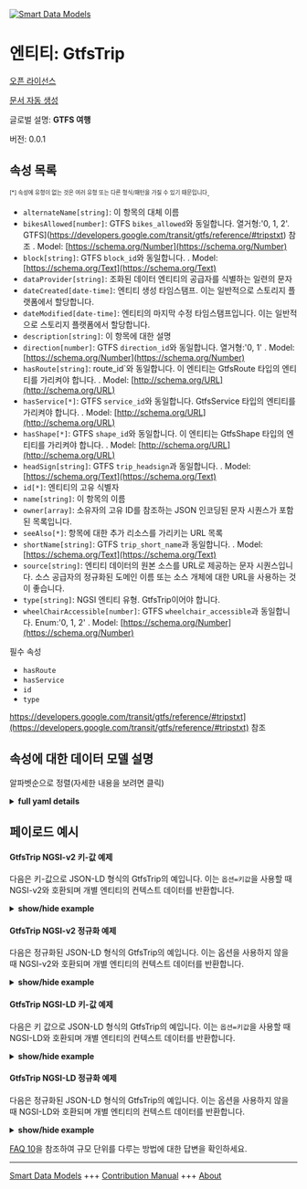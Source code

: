 <!-- 10-Header -->  
[![Smart Data Models](https://smartdatamodels.org/wp-content/uploads/2022/01/SmartDataModels_logo.png "Logo")](https://smartdatamodels.org)  
엔티티: GtfsTrip  
=============<!-- /10-Header -->  
<!-- 15-License -->  
[오픈 라이선스](https://github.com/smart-data-models//dataModel.UrbanMobility/blob/master/GtfsTrip/LICENSE.md)  
[문서 자동 생성](https://docs.google.com/presentation/d/e/2PACX-1vTs-Ng5dIAwkg91oTTUdt8ua7woBXhPnwavZ0FxgR8BsAI_Ek3C5q97Nd94HS8KhP-r_quD4H0fgyt3/pub?start=false&loop=false&delayms=3000#slide=id.gb715ace035_0_60)  
<!-- /15-License -->  
<!-- 20-Description -->  
글로벌 설명: **GTFS 여행**  
버전: 0.0.1  
<!-- /20-Description -->  
<!-- 30-PropertiesList -->  

## 속성 목록  

<sup><sub>[*] 속성에 유형이 없는 것은 여러 유형 또는 다른 형식/패턴을 가질 수 있기 때문입니다</sub></sup>.  
- `alternateName[string]`: 이 항목의 대체 이름  - `bikesAllowed[number]`: GTFS `bikes_allowed`와 동일합니다. 열거형:'0, 1, 2'. GTFS](https://developers.google.com/transit/gtfs/reference/#tripstxt) 참조  . Model: [https://schema.org/Number](https://schema.org/Number)- `block[string]`: GTFS `block_id`와 동일합니다.  . Model: [https://schema.org/Text](https://schema.org/Text)- `dataProvider[string]`: 조화된 데이터 엔티티의 공급자를 식별하는 일련의 문자  - `dateCreated[date-time]`: 엔티티 생성 타임스탬프. 이는 일반적으로 스토리지 플랫폼에서 할당합니다.  - `dateModified[date-time]`: 엔티티의 마지막 수정 타임스탬프입니다. 이는 일반적으로 스토리지 플랫폼에서 할당합니다.  - `description[string]`: 이 항목에 대한 설명  - `direction[number]`: GTFS `direction_id`와 동일합니다. 열거형:'0, 1'  . Model: [https://schema.org/Number](https://schema.org/Number)- `hasRoute[string]`: route_id`와 동일합니다. 이 엔티티는 GtfsRoute 타입의 엔티티를 가리켜야 합니다.  . Model: [http://schema.org/URL](http://schema.org/URL)- `hasService[*]`: GTFS `service_id`와 동일합니다. GtfsService 타입의 엔티티를 가리켜야 합니다.  . Model: [http://schema.org/URL](http://schema.org/URL)- `hasShape[*]`: GTFS `shape_id`와 동일합니다. 이 엔티티는 GtfsShape 타입의 엔티티를 가리켜야 합니다.  . Model: [http://schema.org/URL](http://schema.org/URL)- `headSign[string]`: GTFS `trip_headsign`과 동일합니다.  . Model: [https://schema.org/Text](https://schema.org/Text)- `id[*]`: 엔티티의 고유 식별자  - `name[string]`: 이 항목의 이름  - `owner[array]`: 소유자의 고유 ID를 참조하는 JSON 인코딩된 문자 시퀀스가 포함된 목록입니다.  - `seeAlso[*]`: 항목에 대한 추가 리소스를 가리키는 URL 목록  - `shortName[string]`: GTFS `trip_short_name`과 동일합니다.  . Model: [https://schema.org/Text](https://schema.org/Text)- `source[string]`: 엔티티 데이터의 원본 소스를 URL로 제공하는 문자 시퀀스입니다. 소스 공급자의 정규화된 도메인 이름 또는 소스 개체에 대한 URL을 사용하는 것이 좋습니다.  - `type[string]`: NGSI 엔티티 유형. GtfsTrip이어야 합니다.  - `wheelChairAccessible[number]`: GTFS `wheelchair_accessible`과 동일합니다. Enum:'0, 1, 2'  . Model: [https://schema.org/Number](https://schema.org/Number)<!-- /30-PropertiesList -->  
<!-- 35-RequiredProperties -->  
필수 속성  
- `hasRoute`  - `hasService`  - `id`  - `type`  <!-- /35-RequiredProperties -->  
<!-- 40-RequiredProperties -->  
https://developers.google.com/transit/gtfs/reference/#tripstxt](https://developers.google.com/transit/gtfs/reference/#tripstxt) 참조  
<!-- /40-RequiredProperties -->  
<!-- 50-DataModelHeader -->  
## 속성에 대한 데이터 모델 설명  
알파벳순으로 정렬(자세한 내용을 보려면 클릭)  
<!-- /50-DataModelHeader -->  
<!-- 60-ModelYaml -->  
<details><summary><strong>full yaml details</strong></summary>    
```yaml  
GtfsTrip:    
  description: GTFS Trip    
  properties:    
    alternateName:    
      description: An alternative name for this item    
      type: string    
      x-ngsi:    
        type: Property    
    bikesAllowed:    
      description: "Same as GTFS `bikes_allowed`. Enum:'0, 1, 2'. See [GTFS](https://developers.google.com/transit/gtfs/reference/#tripstxt)"    
      enum:    
        - 0    
        - 1    
        - 2    
      type: number    
      x-ngsi:    
        model: https://schema.org/Number    
        type: Property    
    block:    
      description: Same as GTFS `block_id`    
      type: string    
      x-ngsi:    
        model: https://schema.org/Text    
        type: Property    
    dataProvider:    
      description: A sequence of characters identifying the provider of the harmonised data entity    
      type: string    
      x-ngsi:    
        type: Property    
    dateCreated:    
      description: Entity creation timestamp. This will usually be allocated by the storage platform    
      format: date-time    
      type: string    
      x-ngsi:    
        type: Property    
    dateModified:    
      description: Timestamp of the last modification of the entity. This will usually be allocated by the storage platform    
      format: date-time    
      type: string    
      x-ngsi:    
        type: Property    
    description:    
      description: A description of this item    
      type: string    
      x-ngsi:    
        type: Property    
    direction:    
      description: 'Same as GTFS `direction_id`. Enum:''0, 1'''    
      enum:    
        - 0    
        - 1    
      type: number    
      x-ngsi:    
        model: https://schema.org/Number    
        type: Property    
    hasRoute:    
      anyOf:    
        - description: Identifier format of any NGSI entity    
          maxLength: 256    
          minLength: 1    
          pattern: ^[\w\-\.\{\}\$\+\*\[\]`|~^@!,:\\]+$    
          type: string    
          x-ngsi:    
            type: Property    
        - description: Identifier format of any NGSI entity    
          format: uri    
          type: string    
          x-ngsi:    
            type: Property    
      description: Same as `route_id`. It shall point to an Entity of type GtfsRoute    
      type: string    
      x-ngsi:    
        model: http://schema.org/URL    
        type: Relationship    
    hasService:    
      anyOf:    
        - description: Identifier format of any NGSI entity    
          maxLength: 256    
          minLength: 1    
          pattern: ^[\w\-\.\{\}\$\+\*\[\]`|~^@!,:\\]+$    
          type: string    
          x-ngsi:    
            type: Property    
        - description: Identifier format of any NGSI entity    
          format: uri    
          type: string    
          x-ngsi:    
            type: Property    
      description: Same as GTFS `service_id`. It shall point to an Entity of type GtfsService    
      x-ngsi:    
        model: http://schema.org/URL    
        type: Relationship    
    hasShape:    
      anyOf:    
        - description: Identifier format of any NGSI entity    
          maxLength: 256    
          minLength: 1    
          pattern: ^[\w\-\.\{\}\$\+\*\[\]`|~^@!,:\\]+$    
          type: string    
          x-ngsi:    
            type: Property    
        - description: Identifier format of any NGSI entity    
          format: uri    
          type: string    
          x-ngsi:    
            type: Property    
      description: Same as GTFS `shape_id`. It shall point to an Entity of type GtfsShape    
      x-ngsi:    
        model: http://schema.org/URL    
        type: Relationship    
    headSign:    
      description: Same as GTFS `trip_headsign`    
      type: string    
      x-ngsi:    
        model: https://schema.org/Text    
        type: Property    
    id:    
      anyOf:    
        - description: Identifier format of any NGSI entity    
          maxLength: 256    
          minLength: 1    
          pattern: ^[\w\-\.\{\}\$\+\*\[\]`|~^@!,:\\]+$    
          type: string    
          x-ngsi:    
            type: Property    
        - description: Identifier format of any NGSI entity    
          format: uri    
          type: string    
          x-ngsi:    
            type: Property    
      description: Unique identifier of the entity    
      x-ngsi:    
        type: Property    
    name:    
      description: The name of this item    
      type: string    
      x-ngsi:    
        type: Property    
    owner:    
      description: A List containing a JSON encoded sequence of characters referencing the unique Ids of the owner(s)    
      items:    
        anyOf:    
          - description: Identifier format of any NGSI entity    
            maxLength: 256    
            minLength: 1    
            pattern: ^[\w\-\.\{\}\$\+\*\[\]`|~^@!,:\\]+$    
            type: string    
            x-ngsi:    
              type: Property    
          - description: Identifier format of any NGSI entity    
            format: uri    
            type: string    
            x-ngsi:    
              type: Property    
        description: Unique identifier of the entity    
        x-ngsi:    
          type: Property    
      type: array    
      x-ngsi:    
        type: Property    
    seeAlso:    
      description: list of uri pointing to additional resources about the item    
      oneOf:    
        - items:    
            format: uri    
            type: string    
          minItems: 1    
          type: array    
        - format: uri    
          type: string    
      x-ngsi:    
        type: Property    
    shortName:    
      description: Same as GTFS `trip_short_name`    
      type: string    
      x-ngsi:    
        model: https://schema.org/Text    
        type: Property    
    source:    
      description: 'A sequence of characters giving the original source of the entity data as a URL. Recommended to be the fully qualified domain name of the source provider, or the URL to the source object'    
      type: string    
      x-ngsi:    
        type: Property    
    type:    
      description: NGSI Entity type. It has to be GtfsTrip    
      enum:    
        - GtfsTrip    
      type: string    
      x-ngsi:    
        type: Property    
    wheelChairAccessible:    
      description: 'Same as GTFS `wheelchair_accessible`. Enum:''0, 1, 2'''    
      enum:    
        - 0    
        - 1    
        - 2    
      type: number    
      x-ngsi:    
        model: https://schema.org/Number    
        type: Property    
  required:    
    - id    
    - type    
    - hasRoute    
    - hasService    
  type: object    
  x-derived-from: ""    
  x-disclaimer: 'Redistribution and use in source and binary forms, with or without modification, are permitted  provided that the license conditions are met. Copyleft (c) 2022 Contributors to Smart Data Models Program'    
  x-license-url: https://github.com/smart-data-models/dataModel.UrbanMobility/blob/master/GtfsTrip/LICENSE.md    
  x-model-schema: https://smart-data-models.github.io/dataModel.UrbanMobility/GtfsTrip/schema.json    
  x-model-tags: ""    
  x-version: 0.0.1    
```  
</details>    
<!-- /60-ModelYaml -->  
<!-- 70-MiddleNotes -->  
<!-- /70-MiddleNotes -->  
<!-- 80-Examples -->  
## 페이로드 예시  
#### GtfsTrip NGSI-v2 키-값 예제  
다음은 키-값으로 JSON-LD 형식의 GtfsTrip의 예입니다. 이는 `옵션=키값`을 사용할 때 NGSI-v2와 호환되며 개별 엔티티의 컨텍스트 데이터를 반환합니다.  
<details><summary><strong>show/hide example</strong></summary>    
```json  
{  
  "id": "urn:ngsi-ld:GtfsTrip:Spain:Malaga:1",  
  "type": "GtfsTrip",  
  "hasService": "urn:ngsi-ld:GtfsService:Malaga_LAB",  
  "headSign": "San Andrés",  
  "direction": 0,  
  "hasRoute": "urn:ngsi-ld:GtfsRoute:Spain:Malaga:1",  
  "hasShape": "urn:ngsi-ld:GtfsShape:Shape01"  
}  
```  
</details>  
#### GtfsTrip NGSI-v2 정규화 예제  
다음은 정규화된 JSON-LD 형식의 GtfsTrip의 예입니다. 이는 옵션을 사용하지 않을 때 NGSI-v2와 호환되며 개별 엔티티의 컨텍스트 데이터를 반환합니다.  
<details><summary><strong>show/hide example</strong></summary>    
```json  
{  
  "id": "urn:ngsi-ld:GtfsTrip:Spain:Malaga:1",  
  "type": "GtfsTrip",  
  "direction": {  
     "type": "Number",  
    "value": 0  
  },  
  "headSign": {  
    "type": "Text",  
    "value": "San Andr\u00e9s"  
  },  
  "hasRoute": {  
    "type": "URI",  
    "value": "urn:ngsi-ld:GtfsRoute:Spain:Malaga:1"  
  },  
  "hasService": {  
    "type": "URI",  
    "value": "urn:ngsi-ld:GtfsService:Malaga_LAB"  
  },  
  "hasShape": {  
    "type": "URI",  
    "value": "urn:ngsi-ld:GtfsShape:Shape01"  
  }  
}  
```  
</details>  
#### GtfsTrip NGSI-LD 키-값 예제  
다음은 키 값으로 JSON-LD 형식의 GtfsTrip의 예입니다. 이는 `옵션=키값`을 사용할 때 NGSI-LD와 호환되며 개별 엔티티의 컨텍스트 데이터를 반환합니다.  
<details><summary><strong>show/hide example</strong></summary>    
```json  
{  
    "id": "urn:ngsi-ld:GtfsTrip:Spain:Malaga:1",  
    "type": "GtfsTrip",  
    "direction": 0,  
    "hasRoute": "urn:ngsi-ld:GtfsRoute:Spain:Malaga:1",  
    "hasService": "urn:ngsi-ld:GtfsService:Malaga_LAB",  
    "hasShape": "urn:ngsi-ld:GtfsShape:Shape01",  
    "headSign": "San Andr\u00e9s",  
    "@context": [  
        "https://uri.etsi.org/ngsi-ld/v1/ngsi-ld-core-context.jsonld",  
        "https://raw.githubusercontent.com/smart-data-models/dataModel.UrbanMobility/master/context.jsonld"  
    ]  
}  
```  
</details>  
#### GtfsTrip NGSI-LD 정규화 예제  
다음은 정규화된 JSON-LD 형식의 GtfsTrip의 예입니다. 이는 옵션을 사용하지 않을 때 NGSI-LD와 호환되며 개별 엔티티의 컨텍스트 데이터를 반환합니다.  
<details><summary><strong>show/hide example</strong></summary>    
```json  
{  
    "id": "urn:ngsi-ld:GtfsTrip:Spain:Malaga:1",  
    "type": "GtfsTrip",  
    "direction": {  
        "type": "Property",  
        "value": 0  
    },  
    "hasRoute": {  
        "type": "Relationship",  
        "object": "urn:ngsi-ld:GtfsRoute:Spain:Malaga:1"  
    },  
    "hasService": {  
        "type": "Relationship",  
        "object": "urn:ngsi-ld:GtfsService:Malaga_LAB"  
    },  
    "hasShape": {  
        "type": "Relationship",  
        "object": "urn:ngsi-ld:GtfsShape:Shape01"  
    },  
    "headSign": {  
        "type": "Property",  
        "value": "San Andr\u00e9s"  
    },  
    "@context": [  
        "https://uri.etsi.org/ngsi-ld/v1/ngsi-ld-core-context.jsonld",  
        "https://raw.githubusercontent.com/smart-data-models/dataModel.UrbanMobility/master/context.jsonld"  
    ]  
}  
```  
</details><!-- /80-Examples -->  
<!-- 90-FooterNotes -->  
<!-- /90-FooterNotes -->  
<!-- 95-Units -->  
[FAQ 10](https://smartdatamodels.org/index.php/faqs/)을 참조하여 규모 단위를 다루는 방법에 대한 답변을 확인하세요.  
<!-- /95-Units -->  
<!-- 97-LastFooter -->  
---  
[Smart Data Models](https://smartdatamodels.org) +++ [Contribution Manual](https://bit.ly/contribution_manual) +++ [About](https://bit.ly/Introduction_SDM)<!-- /97-LastFooter -->  
